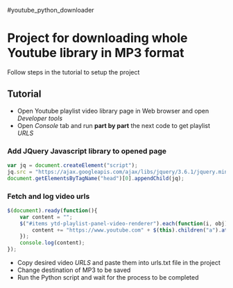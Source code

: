 #youtube_python_downloader
# Project for downloading whole Youtube library in MP3 format
Follow steps in the tutorial to setup the project
## Tutorial
- Open Youtube playlist video library page in Web browser and open *Developer tools*
- Open *Console* tab and run **part by part** the next code to get playlist *URLS*
### Add JQuery Javascript library to opened page
```js
var jq = document.createElement("script");
jq.src = "https://ajax.googleapis.com/ajax/libs/jquery/3.6.1/jquery.min.js";
document.getElementsByTagName("head")[0].appendChild(jq);
```
### Fetch and log video urls
```js
$(document).ready(function(){
    var content = "";
    $("#items ytd-playlist-panel-video-renderer").each(function(i, obj){
        content += "https://www.youtube.com" + $(this).children("a").attr("href") + "\n";
    });
    console.log(content);
});
```
- Copy desired video *URLS* and paste them into urls.txt file in the project
- Change destination of MP3 to be saved
- Run the Python script and wait for the process to be completed
